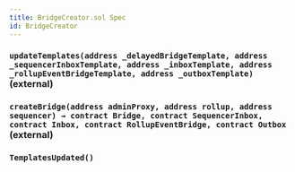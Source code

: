```yaml
---
title: BridgeCreator.sol Spec
id: BridgeCreator
---
```


### `updateTemplates(address _delayedBridgeTemplate, address _sequencerInboxTemplate, address _inboxTemplate, address _rollupEventBridgeTemplate, address _outboxTemplate)` (external)

### `createBridge(address adminProxy, address rollup, address sequencer) → contract Bridge, contract SequencerInbox, contract Inbox, contract RollupEventBridge, contract Outbox` (external)

### `TemplatesUpdated()`
